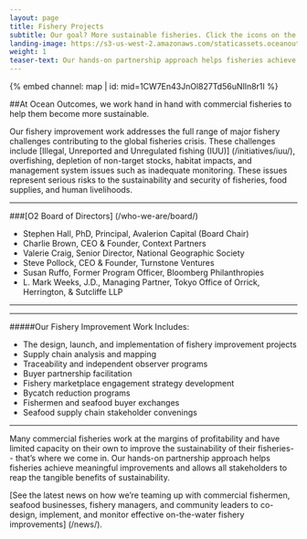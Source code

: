 ```yaml
---
layout: page
title: Fishery Projects
subtitle: Our goal? More sustainable fisheries. Click the icons on the map to learn more.
landing-image: https://s3-us-west-2.amazonaws.com/staticassets.oceanoutcomes.org/rollover+images/our-work-hover.jpg
weight: 1
teaser-text: Our hands-on partnership approach helps fisheries achieve meaningful improvements and allows all stakeholders to reap the tangible benefits of sustainability.
---
```


<div class="map-section">
  <div class="grid-container">
    {% embed channel: map | id: mid=1CW7En43JnOl827Td56uNIln8r1I %}
  </div>
</div>

##At Ocean Outcomes, we work hand in hand with commercial fisheries to help them become more sustainable.

Our fishery improvement work addresses the full range of major fishery challenges contributing to the global fisheries crisis. These challenges include [Illegal, Unreported and Unregulated fishing (IUU)] (/initiatives/iuu/), overfishing, depletion of non-target stocks, habitat impacts, and management system issues such as inadequate monitoring. These issues represent serious risks to the sustainability and security of fisheries, food supplies, and human livelihoods.  

----

###[O2 Board of Directors] (/who-we-are/board/) 

* Stephen Hall, PhD, Principal, Avalerion Capital (Board Chair) 
* Charlie Brown, CEO & Founder, Context Partners 
* Valerie Craig, Senior Director, National Geographic Society 
* Steve Pollock, CEO & Founder, Turnstone Ventures 
* Susan Ruffo, Former Program Officer, Bloomberg Philanthropies
* L. Mark Weeks, J.D., Managing Partner, Tokyo Office of Orrick, Herrington, & Sutcliffe LLP

----

----

#####Our Fishery Improvement Work Includes:  
  
  * The design, launch, and implementation of fishery improvement projects 
  * Supply chain analysis and mapping
  * Traceability and independent observer programs
  * Buyer partnership facilitation
  * Fishery marketplace engagement strategy development
  * Bycatch reduction programs
  * Fishermen and seafood buyer exchanges
  * Seafood supply chain stakeholder convenings

----

Many commercial fisheries work at the margins of profitability and have limited capacity on their own to improve the sustainability of their fisheries-- that’s where we come in. Our hands-on partnership approach helps fisheries achieve meaningful improvements and allows all stakeholders to reap the tangible benefits of sustainability.

[See the latest news on how we’re teaming up with commercial fishermen, seafood businesses, fishery managers, and community leaders to co-design, implement, and monitor effective on-the-water fishery improvements] (/news/).
